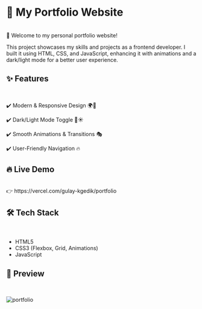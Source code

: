 # 🌟 My Portfolio Website
<br/>
🚀 Welcome to my personal portfolio website!

This project showcases my skills and projects as a frontend developer. 
I built it using HTML, CSS, and JavaScript, enhancing it with animations and a dark/light mode for a better user experience.

## ✨ Features
<br/>

✔️ Modern & Responsive Design 🌍📱

✔️ Dark/Light Mode Toggle 🌙☀️

✔️ Smooth Animations & Transitions 🎭

✔️ User-Friendly Navigation 🔥


## 🔥 Live Demo
<br/>
👉 https://vercel.com/gulay-kgedik/portfolio

## 🛠️ Tech Stack
<br/>

* HTML5
* CSS3 (Flexbox, Grid, Animations)
* JavaScript

## 📸 Preview
<br/>


![portfolio](https://github.com/user-attachments/assets/e2b1891a-945b-4297-a55b-4f93bb062abf)

